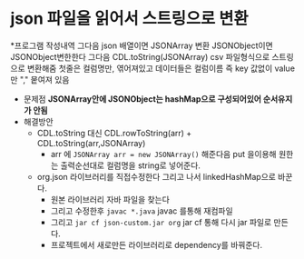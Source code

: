 # json 파일을 읽어서 스트링으로 변환
*프로그램 작성내역
그다음 json 배열이면 JSONArray 변환 JSONObject이면 JSONObject변한한다
그다음 CDL.toString(JSONArray) csv 파일형식으로 스트링으로 변환해줌
첫줄은 컬럼명만, 엮어져있고 데이터들은 컬럼이름 즉 key 값없이 value만 "," 뭍여져 있음

* 문제점 **JSONArray안에 JSONObject는 hashMap으로 구성되어있어 순서유지가 안됨**
* 해결방안
  * CDL.toString 대신 CDL.rowToString(arr) + CDL.toString(arr,JSONArray)
    * arr 에 `JSONArray arr = new JSONArray()` 해준다음 put 을이용해 원한는 출력순선대로 컬럼명을 string로 넣어준다.
  * org.json 라이브러리를 직접수정한다 그리고 나서 linkedHashMap으로 바꾼다.
    * 원본 라이브러리 자바 파일을 찾는다
    * 그리고 수정한후 `javac *.java` javac 를통해 재컴파일
    * 그리고 `jar cf json-custom.jar org`  jar cf 통해 다시 jar 파일로 만든다.
    * 프로젝트에서 새로만든 라이브러리로 dependency를 바꿔준다.
